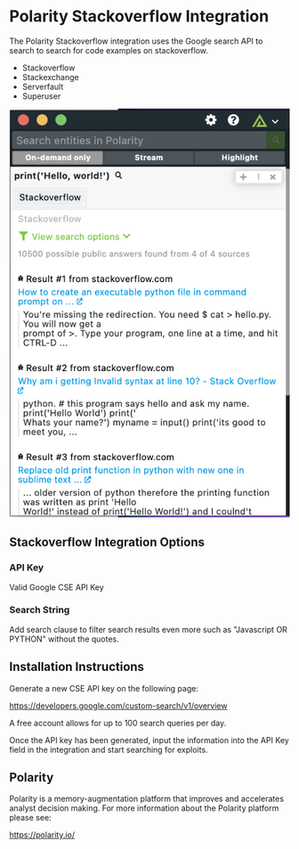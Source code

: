 # Polarity Stackoverflow Integration

The Polarity Stackoverflow integration uses the Google search API to search to search for code examples on stackoverflow.

* Stackoverflow
* Stackexchange
* Serverfault
* Superuser

![image](assets/overlay.png)

## Stackoverflow Integration Options

### API Key

Valid Google CSE API Key

### Search String

Add search clause to filter search results even more such as "Javascript OR PYTHON" without the quotes.


## Installation Instructions

Generate a new CSE API key on the following page:

https://developers.google.com/custom-search/v1/overview

A free account allows for up to 100 search queries per day.

Once the API key has been generated, input the information into the API Key field in the integration and start searching for exploits. 


## Polarity

Polarity is a memory-augmentation platform that improves and accelerates analyst decision making.  For more information about the Polarity platform please see:

https://polarity.io/
